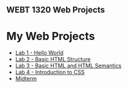 ## WEBT 1320 Web Projects
<h1>My Web Projects</h1>

<ul>
    <li><a href="Lab1/index.html" target="_blank">Lab 1 - Hello World</a></li>
    <li><a href="Lab2/index.html" target="_blank">Lab 2 - Basic HTML Structure</a></li>
    <li><a href="Lab3/index.html" target="_blank">Lab 3 - Basic HTML and HTML Semantics</a></li>
    <li><a href="Lab4/index.html" target="_blank">Lab 4 - Introduction to CSS</a></li>
    <li><a href="Midterm/index.html" target="_blank">Midterm</a></li>
</ul>